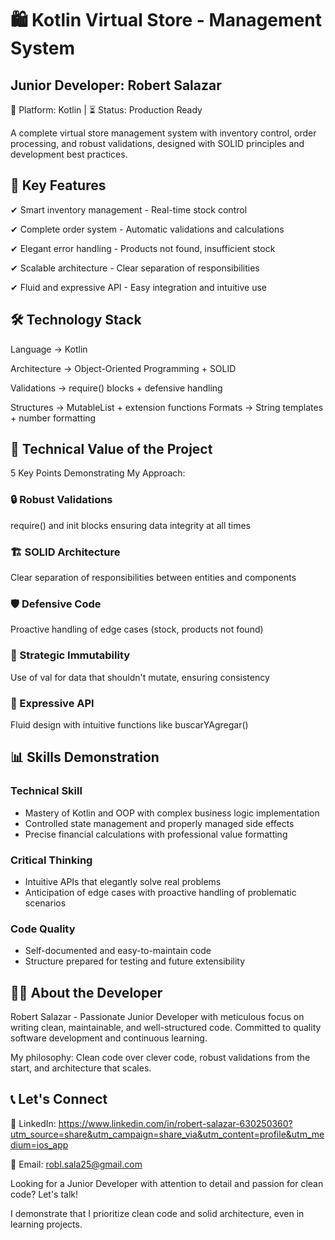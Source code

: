 # 🛍️ Kotlin Virtual Store - Management System

## Junior Developer: Robert Salazar
📱 Platform: Kotlin | ⏳ Status: Production Ready

A complete virtual store management system with inventory control, order processing, and robust validations, designed with SOLID principles and development best practices.

## 🚀 Key Features

✔ Smart inventory management - Real-time stock control

✔ Complete order system - Automatic validations and calculations

✔ Elegant error handling - Products not found, insufficient stock

✔ Scalable architecture - Clear separation of responsibilities

✔ Fluid and expressive API - Easy integration and intuitive use

## 🛠 Technology Stack

Language -> Kotlin

Architecture -> Object-Oriented Programming + SOLID

Validations	-> require() blocks + defensive handling

Structures -> MutableList + extension functions
Formats -> String templates + number formatting

## 🎯 Technical Value of the Project

5 Key Points Demonstrating My Approach:

### 🔒 Robust Validations
require() and init blocks ensuring data integrity at all times

### 🏗️ SOLID Architecture
Clear separation of responsibilities between entities and components

### 🛡️ Defensive Code
Proactive handling of edge cases (stock, products not found)

### 📐 Strategic Immutability
Use of val for data that shouldn't mutate, ensuring consistency

### 🎯 Expressive API
Fluid design with intuitive functions like buscarYAgregar()

## 📊 Skills Demonstration

### Technical Skill

- Mastery of Kotlin and OOP with complex business logic implementation
- Controlled state management and properly managed side effects
- Precise financial calculations with professional value formatting
### Critical Thinking

- Intuitive APIs that elegantly solve real problems
- Anticipation of edge cases with proactive handling of problematic scenarios
### Code Quality

- Self-documented and easy-to-maintain code
- Structure prepared for testing and future extensibility
  
## 👨‍💻 About the Developer

Robert Salazar - Passionate Junior Developer with meticulous focus on writing clean, maintainable, and well-structured code. Committed to quality software development and continuous learning.

My philosophy: Clean code over clever code, robust validations from the start, and architecture that scales.

## 📞 Let's Connect

💼 LinkedIn: https://www.linkedin.com/in/robert-salazar-630250360?utm_source=share&utm_campaign=share_via&utm_content=profile&utm_medium=ios_app

📧 Email: robl.sala25@gmail.com

Looking for a Junior Developer with attention to detail and passion for clean code? Let's talk!

I demonstrate that I prioritize clean code and solid architecture, even in learning projects.

